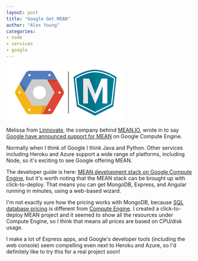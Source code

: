 ```yaml
---
layout: post
title: "Google Get MEAN"
author: "Alex Young"
categories:
- node
- services
- google
---
```


![Google MEAN](/images/posts/googlemean.png)

Melissa from [Linnovate](http://www.linnovate.net/), the company behind [MEAN.IO](http://mean.io/), wrote in to say [Google have announced support for MEAN](http://googlecloudplatform.blogspot.co.il/2014/08/click-to-deploy-mean-development-stack-on-google-compute-engine.html) on Google Compute Engine.

Normally when I think of Google I think Java and Python.  Other services including Heroku and Azure support a wide range of platforms, including Node, so it's exciting to see Google offering MEAN.

The developer guide is here: [MEAN development stack on Google Compute Engine](https://developers.google.com/cloud/mean/), but it's worth noting that the MEAN stack can be brought up with click-to-deploy.  That means you can get MongoDB, Express, and Angular running in minutes, using a web-based wizard.

I'm not exactly sure how the pricing works with MongoDB, because [SQL database pricing](https://developers.google.com/cloud-sql/pricing) is different from [Compute Engine](https://developers.google.com/compute/pricing).  I created a click-to-deploy MEAN project and it seemed to show all the resources under Compute Engine, so I think that means all prices are based on CPU/disk usage.

I make a lot of Express apps, and Google's developer tools (including the web console) seem compelling even next to Heroku and Azure, so I'd definitely like to try this for a real project soon!
